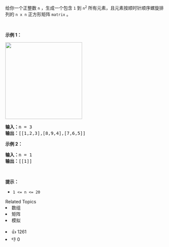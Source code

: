 <p>给你一个正整数&nbsp;<code>n</code> ，生成一个包含 <code>1</code> 到&nbsp;<code>n<sup>2</sup></code>&nbsp;所有元素，且元素按顺时针顺序螺旋排列的&nbsp;<code>n x n</code> 正方形矩阵 <code>matrix</code> 。</p>

<p>&nbsp;</p>

<p><strong>示例 1：</strong></p> 
<img alt="" src="https://assets.leetcode.com/uploads/2020/11/13/spiraln.jpg" style="width: 242px; height: 242px;" /> 
<pre>
<strong>输入：</strong>n = 3
<strong>输出：</strong>[[1,2,3],[8,9,4],[7,6,5]]
</pre>

<p><strong>示例 2：</strong></p>

<pre>
<strong>输入：</strong>n = 1
<strong>输出：</strong>[[1]]
</pre>

<p>&nbsp;</p>

<p><strong>提示：</strong></p>

<ul> 
 <li><code>1 &lt;= n &lt;= 20</code></li> 
</ul>

<div><div>Related Topics</div><div><li>数组</li><li>矩阵</li><li>模拟</li></div></div><br><div><li>👍 1261</li><li>👎 0</li></div>